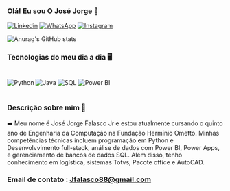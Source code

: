 ### Olá! Eu sou O José Jorge 👋

[![Linkedin](https://img.shields.io/badge/LinkedIn-0077B5?style=for-the-badge&logo=linkedin&logoColor=white
)](https://www.linkedin.com/in/jos%C3%A9-jorge-falasco-520505207/)
[![WhatsApp](https://img.shields.io/badge/WhatsApp-25D366?style=for-the-badge&logo=whatsapp&logoColor=white
)](http://wa.me/5519996459448)
[![Instagram](https://img.shields.io/badge/Instagram-E4405F?style=for-the-badge&logo=instagram&logoColor=white
)](https://www.instagram.com/jose.jorge019/?hl=pt_BR)

![Anurag's GitHub stats](https://github-readme-stats.vercel.app/api?username=Jose6348&show_icons=true&theme=onedark)

### Tecnologias do meu dia a dia 🖥️

<div style = 'display: inline_block'><br/>
<img align='center' alt='Python' src='https://img.shields.io/badge/Python-3776AB?style=for-the-badge&logo=python&logoColor=white' />
<img align='center' alt='Java' src='https://img.shields.io/badge/Java-ED8B00?style=for-the-badge&logo=openjdk&logoColor=white' />
<img align='center' alt='SQL' src='https://img.shields.io/badge/MySQL-00000F?style=for-the-badge&logo=mysql&logoColor=white' />
<img align='center' alt='Power BI' src='https://img.shields.io/badge/Kotlin-0095D5?&style=for-the-badge&logo=kotlin&logoColor=white' />

</div><br/> 

### Descrição sobre mim 🙋
➡️ Meu nome é José Jorge Falasco Jr e estou atualmente cursando o quinto ano de
Engenharia da Computação na Fundação Hermínio Ometto.
Minhas competências técnicas incluem programação em Python e Desenvolvvimento full-stack, análise de
dados com Power BI, Power Apps, e gerenciamento de bancos de dados SQL. Além disso, tenho
conhecimento em logística, sistemas Totvs, Pacote office e AutoCAD.

### Email de contato : Jfalasco88@gmail.com
